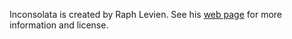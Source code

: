 Inconsolata is created by Raph Levien. See his
[web page](http://levien.com/type/myfonts/inconsolata.html) for more
information and license.

